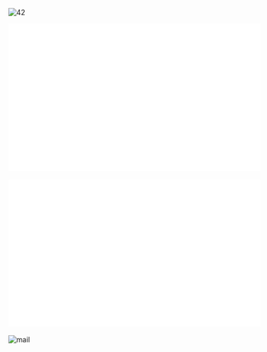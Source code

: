 ![42](https://badge42.vercel.app/api/v2/cl3vp66tw002509l1p3inopdr/stats?cursusId=21&coalitionId=45)

![languages](https://github.com/loaki/github_stats/blob/master/generated/overview.svg#gh-dark-mode-only)

![overview](https://github.com/loaki/github_stats/blob/master/generated/languages.svg#gh-dark-mode-only)

![mail](https://img.shields.io/badge/mail-loaki.dev%40gmail.com-darkred)
